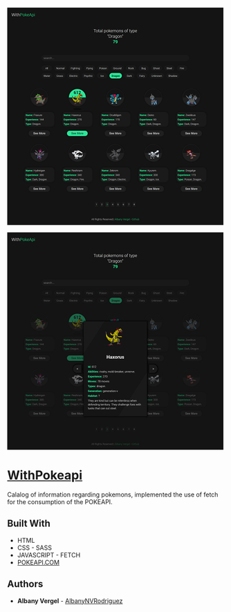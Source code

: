 ![image](./img/preview.png?raw=true)

![image](./img/preview_2.png?raw=true)

# [WithPokeapi](https://withpokeapi.netlify.app)
Calalog of information regarding pokemons, implemented the use of fetch for the consumption of the POKEAPI.

## Built With

* HTML
* CSS - SASS
* JAVASCRIPT - FETCH
* [POKEAPI.COM](https://github.com/AlbanyNVRodriguez)

## Authors

* **Albany Vergel**  - [AlbanyNVRodriguez](https://github.com/AlbanyNVRodriguez)
